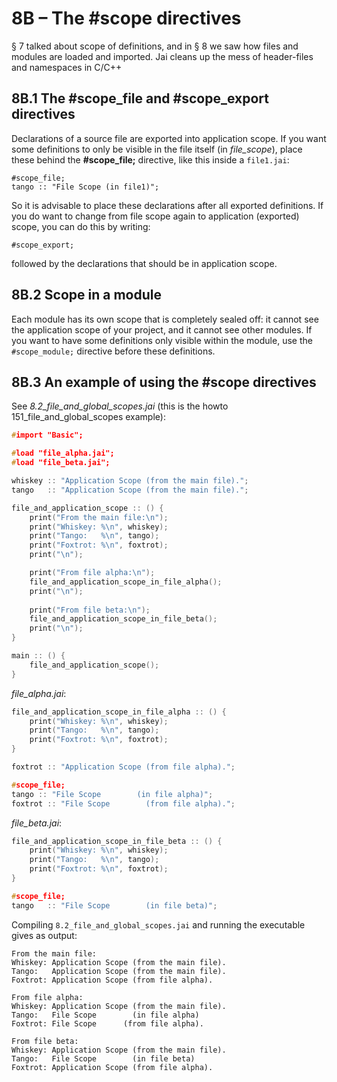 # 8B – The #scope directives

§ 7 talked about scope of definitions, and in § 8 we saw how files and modules are loaded and imported. Jai cleans up the mess of header-files and namespaces in C/C++  

## 8B.1 The #scope_file and #scope_export directives
Declarations of a source file are exported into application scope. If you want some definitions to only be visible in the file itself (in _file_scope_), place these behind the **#scope_file;** directive, like this inside a `file1.jai`:  

```
#scope_file;
tango :: "File Scope (in file1)";
```

So it is advisable to place these declarations after all exported definitions. If you do want to change from file scope again to application (exported) scope, you can do this by writing:  
```
#scope_export;
```
followed by the declarations that should be in application scope.

## 8B.2 Scope in a module
Each module has its own scope that is completely sealed off: it cannot see the application scope of your project, and it cannot see other modules.
If you want to have some definitions only visible within the module, use the `#scope_module;` directive before these definitions.

## 8B.3 An example of using the #scope directives
See _8.2_file_and_global_scopes.jai_ (this is the howto 151_file_and_global_scopes example):  

```c++
#import "Basic";

#load "file_alpha.jai";
#load "file_beta.jai";

whiskey :: "Application Scope (from the main file).";
tango   :: "Application Scope (from the main file).";

file_and_application_scope :: () {
    print("From the main file:\n");
    print("Whiskey: %\n", whiskey);
    print("Tango:   %\n", tango);
    print("Foxtrot: %\n", foxtrot);  
    print("\n");

    print("From file alpha:\n");
    file_and_application_scope_in_file_alpha();
    print("\n");
    
    print("From file beta:\n");
    file_and_application_scope_in_file_beta();
    print("\n");
}

main :: () {
    file_and_application_scope();
}
```

_file_alpha.jai_:
```c++
file_and_application_scope_in_file_alpha :: () {
    print("Whiskey: %\n", whiskey);
    print("Tango:   %\n", tango);
    print("Foxtrot: %\n", foxtrot);
}

foxtrot :: "Application Scope (from file alpha).";

#scope_file;
tango :: "File Scope        (in file alpha)";
foxtrot :: "File Scope        (from file alpha).";
```

_file_beta.jai_:
```c++
file_and_application_scope_in_file_beta :: () {
    print("Whiskey: %\n", whiskey);
    print("Tango:   %\n", tango);
    print("Foxtrot: %\n", foxtrot);
}

#scope_file;
tango   :: "File Scope        (in file beta)";
```

Compiling `8.2_file_and_global_scopes.jai` and running the executable gives as output:  

```
From the main file:
Whiskey: Application Scope (from the main file).
Tango:   Application Scope (from the main file).
Foxtrot: Application Scope (from file alpha).

From file alpha:
Whiskey: Application Scope (from the main file).
Tango:   File Scope        (in file alpha)
Foxtrot: File Scope      (from file alpha).

From file beta:
Whiskey: Application Scope (from the main file).
Tango:   File Scope        (in file beta)
Foxtrot: Application Scope (from file alpha).
```